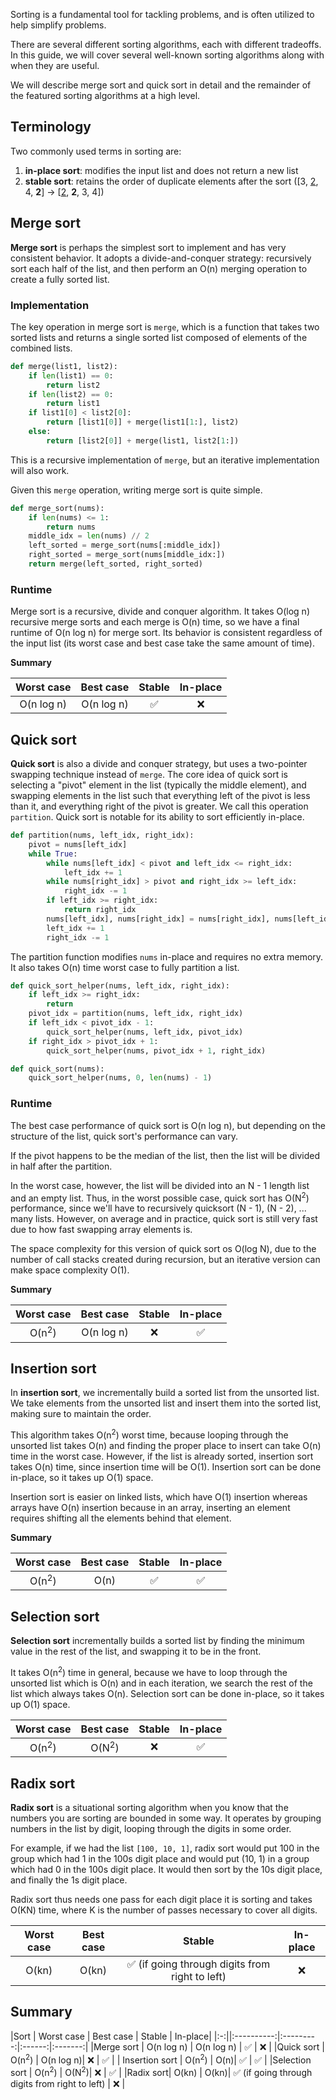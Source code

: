 Sorting is a fundamental tool for tackling problems, and is often utilized to help simplify problems.

There are several different sorting algorithms, each with different tradeoffs. In this guide, we will cover several well-known sorting algorithms along with when they are useful.

We will describe merge sort and quick sort in detail and the remainder of the featured sorting algorithms at a high level.

## Terminology
Two commonly used terms in sorting are:

1. **in-place sort**: modifies the input list and does not return a new list
2. **stable sort**: retains the order of duplicate elements after the sort ([3, <u>2</u>, 4, **2**] -> [<u>2</u>, **2**, 3, 4])

## Merge sort
**Merge sort** is perhaps the simplest sort to implement and has very consistent behavior. It adopts a divide-and-conquer strategy: recursively sort each half of the list, and then perform an O(n) merging operation to create a fully sorted list.

### Implementation

The key operation in merge sort is `merge`, which is a function that takes two sorted lists and returns a single sorted list composed of elements of the combined lists.
```python
def merge(list1, list2):
    if len(list1) == 0:
        return list2
    if len(list2) == 0:
        return list1
    if list1[0] < list2[0]:
        return [list1[0]] + merge(list1[1:], list2)
    else:
        return [list2[0]] + merge(list1, list2[1:])
```
This is a recursive implementation of `merge`, but an iterative implementation will also work.

Given this `merge` operation, writing merge sort is quite simple.

```python
def merge_sort(nums):
    if len(nums) <= 1:
        return nums
    middle_idx = len(nums) // 2
    left_sorted = merge_sort(nums[:middle_idx])
    right_sorted = merge_sort(nums[middle_idx:])
    return merge(left_sorted, right_sorted)
```

### Runtime
Merge sort is a recursive, divide and conquer algorithm. It takes O(log n) recursive merge sorts and each merge is O(n) time, so we have a final runtime of O(n log n) for merge sort. Its behavior is consistent regardless of the input list (its worst case and best case take the same amount of time).

**Summary**

| Worst case | Best case | Stable | In-place|
|:----------:|:---------:|:------:|:-------:|
| O(n log n) | O(n log n) | ✅ | ❌ |

## Quick sort

**Quick sort** is also a divide and conquer strategy, but uses a two-pointer swapping technique instead of `merge`. The core idea of quick sort is selecting a "pivot" element in the list (typically the middle element), and swapping elements in the list such that everything left of the pivot is less than it, and everything right of the pivot is greater. We call this operation `partition`. Quick sort is notable for its ability to sort efficiently in-place.

```python
def partition(nums, left_idx, right_idx):
    pivot = nums[left_idx]
    while True:
        while nums[left_idx] < pivot and left_idx <= right_idx:
            left_idx += 1
        while nums[right_idx] > pivot and right_idx >= left_idx:
            right_idx -= 1
        if left_idx >= right_idx:
            return right_idx
        nums[left_idx], nums[right_idx] = nums[right_idx], nums[left_idx]
        left_idx += 1
        right_idx -= 1
```
The partition function modifies `nums` in-place and requires no extra memory. It also takes O(n) time worst case to fully partition a list.

```python
def quick_sort_helper(nums, left_idx, right_idx):
    if left_idx >= right_idx:
        return
    pivot_idx = partition(nums, left_idx, right_idx)
    if left_idx < pivot_idx - 1:
        quick_sort_helper(nums, left_idx, pivot_idx)
    if right_idx > pivot_idx + 1:
        quick_sort_helper(nums, pivot_idx + 1, right_idx)

def quick_sort(nums):
    quick_sort_helper(nums, 0, len(nums) - 1)
```

### Runtime

The best case performance of quick sort is O(n log n), but depending on the structure of the list, quick sort's performance can vary.

If the pivot happens to be the median of the list, then the list will be divided in half after the partition.

In the worst case, however, the list will be divided into an N - 1 length list and an empty list. Thus, in the worst possible case, quick sort has O(N<sup>2</sup>) performance, since we'll have to recursively quicksort (N - 1), (N - 2), ... many lists. However, on average and in practice, quick sort is still very fast due to how fast swapping array elements is.

The space complexity for this version of quick sort os O(log N), due to the number of call stacks created during recursion, but an iterative version can make space complexity O(1).

**Summary**

| Worst case | Best case | Stable | In-place|
|:----------:|:---------:|:------:|:-------:|
| O(n<sup>2</sup>) | O(n log n)| ❌ |  ✅ |

## Insertion sort

In **insertion sort**, we incrementally build a sorted list from the unsorted list. We take elements from the unsorted list and insert them into the sorted list, making sure to maintain the order.

This algorithm takes O(n<sup>2</sup>) worst time, because looping through the unsorted list takes O(n) and finding the proper place to insert can take O(n) time in the worst case. However, if the list is already sorted, insertion sort takes O(n) time, since insertion time will be O(1). Insertion sort can be done in-place, so it takes up O(1) space.

Insertion sort is easier on linked lists, which have O(1) insertion whereas arrays have O(n) insertion because in an array, inserting an element requires shifting all the elements behind that element.

**Summary**

| Worst case | Best case | Stable | In-place|
|:----------:|:---------:|:------:|:-------:|
| O(n<sup>2</sup>) | O(n)| ✅ |  ✅ |

## Selection sort

**Selection sort** incrementally builds a sorted list by finding the minimum value in the rest of the list, and swapping it to be in the front.

It takes O(n<sup>2</sup>) time in general, because we have to loop through the unsorted list which is O(n) and in each iteration, we search the rest of the list which always takes O(n). Selection sort can be done in-place, so it takes up O(1) space.

| Worst case | Best case | Stable | In-place|
|:----------:|:---------:|:------:|:-------:|
| O(n<sup>2</sup>) |  O(N<sup>2</sup>)| ❌ |  ✅ |

## Radix sort

**Radix sort** is a situational sorting algorithm when you know that the numbers you are sorting are bounded in some way. It operates by grouping numbers in the list by digit, looping through the digits in some order.

For example, if we had the list ```[100, 10, 1]```, radix sort would put 100 in the group which had 1 in the 100s digit place and would put (10, 1) in a group which had 0 in the 100s digit place. It would then sort by the 10s digit place, and finally the 1s digit place.

Radix sort thus needs one pass for each digit place it is sorting and takes O(KN) time, where K is the number of passes necessary to cover all digits.

| Worst case | Best case | Stable | In-place|
|:----------:|:---------:|:------:|:-------:|
| O(kn) |  O(kn)| ✅ (if going through digits from right to left) |  ❌ |

## Summary

|Sort | Worst case | Best case | Stable | In-place|
|:-:||:----------:|:---------:|:------:|:-------:|
|Merge sort | O(n log n) | O(n log n) | ✅ | ❌ |
|Quick sort | O(n<sup>2</sup>) | O(n log n)| ❌ |  ✅ |
| Insertion sort | O(n<sup>2</sup>) | O(n)| ✅ |  ✅ |
|Selection sort | O(n<sup>2</sup>) |  O(N<sup>2</sup>)| ❌ |  ✅ |
|Radix sort| O(kn) |  O(kn)| ✅ (if going through digits from right to left) |  ❌ |
